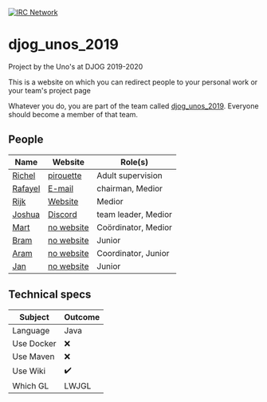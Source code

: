 [![IRC Network](https://img.shields.io/badge/irc-%23djog_unos_2019-blue.svg "IRC Freenode")](https://webchat.freenode.net/?channels=djog_unos_2019)

# djog_unos_2019

Project by the Uno's at DJOG 2019-2020 

This is a website on which you can redirect people to your personal work or your team's project page

Whatever you do, you are part of the
team called [djog_unos_2019](https://github.com/orgs/djog/teams/djog_unos_2019).
Everyone should become a member of that team.

## People

Name|Website|Role(s)
----|-----|----
[Richel](https://github.com/richelbilderbeek) | [pirouette](https://github.com/richelbilderbeek/pirouette)|Adult supervision
[Rafayel](https://github.com/RafayelGardishyan) | [E-mail](mailto:rgardishyan@gmail.com)|chairman, Medior
[Rijk](https://github.com/Rijk-van-Putten) | [Website](https://rijkvanputten.000webhostapp.com/)|Medior
[Joshua](https://github.com/joshua260403) | [Discord](https://discord.gg/yrt5egv)|team leader, Medior
[Mart](https://github.com/martje127) | [no website](https://www.youtube.com/watch?v=dQw4w9WgXcQ)|Coördinator, Medior
[Bram](https://github.com/) | [no website](https://www.youtube.com/watch?v=CH1XGdu-hzQ)|Junior
[Aram](https://github.com/) | [no website](https://youtu.be/v2Qy4NjhXwI?t=105)|Coordinator, Junior
[Jan](https://github.com/janderkkotlarski) | [no website](https://www.youtube.com/watch?v=5bfCyrGid00)| Junior

## Technical specs

|Subject    | Outcome|
|-----------|------------|
|Language   | Java |
|Use Docker | :x: |
|Use Maven  | :x: |
|Use Wiki   | :heavy_check_mark: |
|Which GL   | LWJGL |
